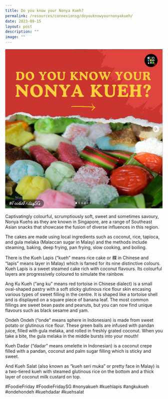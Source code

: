 ```yaml
---
title: Do you know your Nonya Kueh?
permalink: /resources/connexionsg/doyouknowyournonyakueh/
date: 2023-09-15
layout: post
description: ""
image: ""
---
```

![](/images/connexionsg/2023/nonya%20kueh.PNG)


Captivatingly colourful, scrumptiously soft, sweet and sometimes savoury, Nonya Kuehs as they are known in Singapore, are a range of Southeast Asian snacks that showcase the fusion of diverse influences in this region.

The cakes are made using local ingredients such as coconut, rice, tapioca, and gula melaka (Malaccan sugar in Malay) and the methods include steaming, baking, deep frying, pan frying, slow cooking, and boiling.

There is the Kueh Lapis (“kueh” means rice cake or 粿 in Chinese and “lapis” means layer in Malay) which is famed for its nine distinctive colours. Kueh Lapis is a sweet steamed cake rich with coconut flavours. Its colourful layers are progressively coloured to simulate the rainbow.

Ang Ku Kueh (“ang ku” means red tortoise in Chinese dialect) is a small oval-shaped pastry with a soft sticky glutinous rice flour skin encasing various types of sweet filling in the centre. It is shaped like a tortoise shell and is displayed on a square piece of banana leaf. The most common fillings are sweet bean paste and peanuts, but you can now find unique flavours such as black sesame and yam.

Ondeh Ondeh (“onde” means sphere in Indonesian) is made from sweet potato or glutinous rice flour. These green balls are infused with pandan juice, filled with gula melaka, and rolled in freshly grated coconut. When you take a bite, the gula melaka in the middle bursts into your mouth!

Kueh Dadar (“dadar” means omelette in Indonesian) is a coconut crepe filled with a pandan, coconut and palm sugar filling which is sticky and sweet.

And Kueh Salat (also known as “kueh seri muka” or pretty face in Malay) is a two-tiered kueh with steamed glutinous rice on the bottom and a thick layer of coconut milk custard on top.

#FoodieFriday #FoodieFridaySG #nonyakueh #kuehlapis #angkukueh #ondehondeh #kuehdadar #kuehsalat